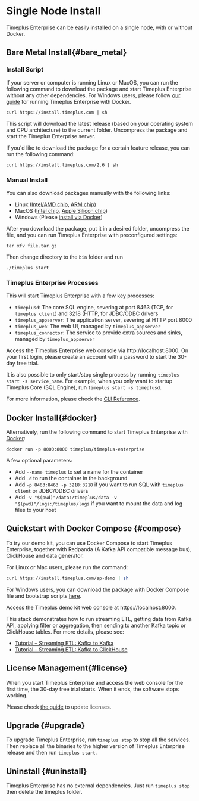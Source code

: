 # Single Node Install

Timeplus Enterprise can be easily installed on a single node, with or without Docker.

## Bare Metal Install{#bare_metal}

### Install Script

If your server or computer is running Linux or MacOS, you can run the following command to download the package and start Timeplus Enterprise without any other dependencies. For Windows users, please follow [our guide](#docker) for running Timeplus Enterprise with Docker.

```shell
curl https://install.timeplus.com | sh
```

This script will download the latest release (based on your operating system and CPU architecture) to the current folder. Uncompress the package and start the Timeplus Enterprise server.

If you'd like to download the package for a certain feature release, you can run the following command:

```shell
curl https://install.timeplus.com/2.6 | sh
```

### Manual Install
You can also download packages manually with the following links:

* Linux ([Intel/AMD chip](https://install.timeplus.com/stable-linux-amd64.tar.gz), [ARM chip](https://install.timeplus.com/stable-linux-arm64.tar.gz))
* MacOS ([Intel chip](https://install.timeplus.com/stable-darwin-amd64.tar.gz), [Apple Silicon chip](https://install.timeplus.com/stable-darwin-arm64.tar.gz))
* Windows (Please [install via Docker](#docker))


After you download the package, put it in a desired folder, uncompress the file, and you can run Timeplus Enterprise with preconfigured settings:

```shell
tar xfv file.tar.gz
```
Then change directory to the `bin` folder and run
```shell
./timeplus start
```
### Timeplus Enterprise Processes
This will start Timeplus Enterprise with a few key processes:
* `timeplusd`: The core SQL engine, severing at port 8463 (TCP, for `timeplus client`) and 3218 (HTTP, for JDBC/ODBC drivers
* `timeplus_appserver`: The application server, severing at HTTP port 8000
* `timeplus_web`: The web UI, managed by `timeplus_appserver`
* `timeplus_connector`: The service to provide extra sources and sinks, managed by `timeplus_appserver`

Access the Timeplus Enterprise web console via http://localhost:8000. On your first login, please create an account with a password to start the 30-day free trial.

It is also possible to only start/stop single process by running `timeplus start -s service_name`. For example, when you only want to startup Timeplus Core (SQL Engine), run `timeplus start -s timeplusd`.

For more information, please check the [CLI Reference](/cli-reference).

## Docker Install{#docker}

Alternatively, run the following command to start Timeplus Enterprise with [Docker](https://www.docker.com/get-started/):
```shell
docker run -p 8000:8000 timeplus/timeplus-enterprise
```

A few optional parameters:
* Add `--name timeplus` to set a name for the container
* Add `-d` to run the container in the background
* Add `-p 8463:8463 -p 3218:3218` if you want to run SQL with `timeplus client` or JDBC/ODBC drivers
* Add `-v "$(pwd)"/data:/timeplus/data -v "$(pwd)"/logs:/timeplus/logs` if you want to mount the data and log files to your host

## Quickstart with Docker Compose {#compose}
To try our demo kit, you can use Docker Compose to start Timeplus Enterprise, together with Redpanda (A Kafka API compatible message bus), ClickHouse and data generator.

For Linux or Mac users, please run the command:
```bash
curl https://install.timeplus.com/sp-demo | sh
```

For Windows users, you can download the package with Docker Compose file and bootstrap scripts [here](https://timeplus.io/dist/timeplus_enterprise/sp-demo-20240522.zip).

Access the Timeplus demo kit web console at https://localhost:8000.

This stack demonstrates how to run streaming ETL, getting data from Kafka API, applying filter or aggregation, then sending to another Kafka topic or ClickHouse tables. For more details, please see:
* [Tutorial – Streaming ETL: Kafka to Kafka](/tutorial-sql-etl)
* [Tutorial – Streaming ETL: Kafka to ClickHouse](/tutorial-sql-etl-kafka-to-ch)

## License Management{#license}
When you start Timeplus Enterprise and access the web console for the first time, the 30-day free trial starts. When it ends, the software stops working.

Please check [the guide](/server_config#license) to update licenses.

## Upgrade {#upgrade}
To upgrade Timeplus Enterprise, run `timeplus stop` to stop all the services. Then replace all the binaries to the higher version of Timeplus Enterprise release and then run `timeplus start`.

## Uninstall {#uninstall}
Timeplus Enterprise has no external dependencies. Just run `timeplus stop` then delete the timeplus folder.
